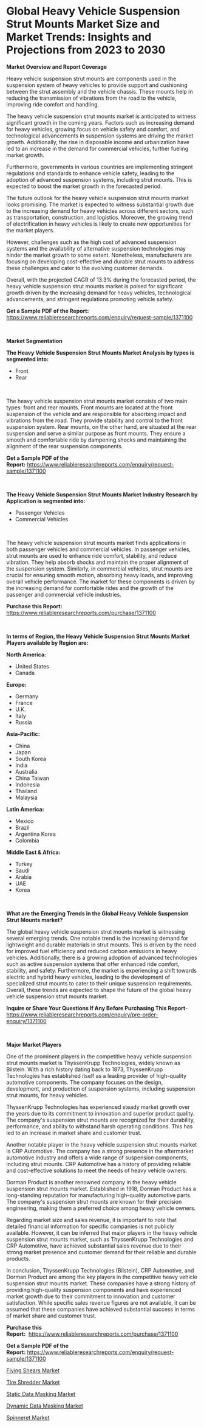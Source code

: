 <p><h1>Global Heavy Vehicle Suspension Strut Mounts Market Size and Market Trends: Insights and Projections from 2023 to 2030</h1></p><p><strong>Market Overview and Report Coverage</strong></p>
<p><p>Heavy vehicle suspension strut mounts are components used in the suspension system of heavy vehicles to provide support and cushioning between the strut assembly and the vehicle chassis. These mounts help in reducing the transmission of vibrations from the road to the vehicle, improving ride comfort and handling.</p><p>The heavy vehicle suspension strut mounts market is anticipated to witness significant growth in the coming years. Factors such as increasing demand for heavy vehicles, growing focus on vehicle safety and comfort, and technological advancements in suspension systems are driving the market growth. Additionally, the rise in disposable income and urbanization have led to an increase in the demand for commercial vehicles, further fueling market growth.</p><p>Furthermore, governments in various countries are implementing stringent regulations and standards to enhance vehicle safety, leading to the adoption of advanced suspension systems, including strut mounts. This is expected to boost the market growth in the forecasted period.</p><p>The future outlook for the heavy vehicle suspension strut mounts market looks promising. The market is expected to witness substantial growth due to the increasing demand for heavy vehicles across different sectors, such as transportation, construction, and logistics. Moreover, the growing trend of electrification in heavy vehicles is likely to create new opportunities for the market players.</p><p>However, challenges such as the high cost of advanced suspension systems and the availability of alternative suspension technologies may hinder the market growth to some extent. Nonetheless, manufacturers are focusing on developing cost-effective and durable strut mounts to address these challenges and cater to the evolving customer demands.</p><p>Overall, with the projected CAGR of 13.3% during the forecasted period, the heavy vehicle suspension strut mounts market is poised for significant growth driven by the increasing demand for heavy vehicles, technological advancements, and stringent regulations promoting vehicle safety.</p></p>
<p><strong>Get a Sample PDF of the Report:</strong> <a href="https://www.reliableresearchreports.com/enquiry/request-sample/1371100">https://www.reliableresearchreports.com/enquiry/request-sample/1371100</a></p>
<p>&nbsp;</p>
<p><strong>Market Segmentation</strong></p>
<p><strong>The Heavy Vehicle Suspension Strut Mounts Market Analysis by types is segmented into:</strong></p>
<p><ul><li>Front</li><li>Rear</li></ul></p>
<p>&nbsp;</p>
<p><p>The heavy vehicle suspension strut mounts market consists of two main types: front and rear mounts. Front mounts are located at the front suspension of the vehicle and are responsible for absorbing impact and vibrations from the road. They provide stability and control to the front suspension system. Rear mounts, on the other hand, are situated at the rear suspension and serve a similar purpose as front mounts. They ensure a smooth and comfortable ride by dampening shocks and maintaining the alignment of the rear suspension components.</p></p>
<p><strong>Get a Sample PDF of the Report:</strong>&nbsp;<a href="https://www.reliableresearchreports.com/enquiry/request-sample/1371100">https://www.reliableresearchreports.com/enquiry/request-sample/1371100</a></p>
<p>&nbsp;</p>
<p><strong>The Heavy Vehicle Suspension Strut Mounts Market Industry Research by Application is segmented into:</strong></p>
<p><ul><li>Passenger Vehicles</li><li>Commercial Vehicles</li></ul></p>
<p>&nbsp;</p>
<p><p>The heavy vehicle suspension strut mounts market finds applications in both passenger vehicles and commercial vehicles. In passenger vehicles, strut mounts are used to enhance ride comfort, stability, and reduce vibration. They help absorb shocks and maintain the proper alignment of the suspension system. Similarly, in commercial vehicles, strut mounts are crucial for ensuring smooth motion, absorbing heavy loads, and improving overall vehicle performance. The market for these components is driven by the increasing demand for comfortable rides and the growth of the passenger and commercial vehicle industries.</p></p>
<p><strong>Purchase this Report:</strong>&nbsp; <a href="https://www.reliableresearchreports.com/purchase/1371100">https://www.reliableresearchreports.com/purchase/1371100</a></p>
<p>&nbsp;</p>
<p><strong>In terms of Region, the Heavy Vehicle Suspension Strut Mounts Market Players available by Region are:</strong></p>
<p>
    <p> <strong> North America: </strong>
        <ul>
            <li>United States</li>
            <li>Canada</li>
        </ul>
        </p> 
    <p> <strong> Europe: </strong>
        <ul>
            <li>Germany</li>
            <li>France</li>
            <li>U.K.</li>
            <li>Italy</li>
            <li>Russia</li>
        </ul>
        </p> 
    <p> <strong> Asia-Pacific: </strong>
        <ul>
            <li>China</li>
            <li>Japan</li>
            <li>South Korea</li>
            <li>India</li>
            <li>Australia</li>
            <li>China Taiwan</li>
            <li>Indonesia</li>
            <li>Thailand</li>
            <li>Malaysia</li>
        </ul>
        </p> 
    <p> <strong> Latin America: </strong>
        <ul>
            <li>Mexico</li>
            <li>Brazil</li>
            <li>Argentina Korea</li>
            <li>Colombia</li>
        </ul>
        </p> 
    <p> <strong> Middle East & Africa: </strong>
        <ul>
            <li>Turkey</li>
            <li>Saudi</li>
            <li>Arabia</li>
            <li>UAE</li>
            <li>Korea</li>
        </ul>
    </p>
    </p>
<p>&nbsp;</p>
<p><strong>What are the Emerging Trends in the Global Heavy Vehicle Suspension Strut Mounts market?</strong></p>
<p><p>The global heavy vehicle suspension strut mounts market is witnessing several emerging trends. One notable trend is the increasing demand for lightweight and durable materials in strut mounts. This is driven by the need for improved fuel efficiency and reduced carbon emissions in heavy vehicles. Additionally, there is a growing adoption of advanced technologies such as active suspension systems that offer enhanced ride comfort, stability, and safety. Furthermore, the market is experiencing a shift towards electric and hybrid heavy vehicles, leading to the development of specialized strut mounts to cater to their unique suspension requirements. Overall, these trends are expected to shape the future of the global heavy vehicle suspension strut mounts market.</p></p>
<p><strong>Inquire or Share Your Questions If Any Before Purchasing This Report</strong>- <a href="https://www.reliableresearchreports.com/enquiry/pre-order-enquiry/1371100">https://www.reliableresearchreports.com/enquiry/pre-order-enquiry/1371100</a></p>
<p>&nbsp;</p>
<p><strong>Major Market Players</strong></p>
<p><p>One of the prominent players in the competitive heavy vehicle suspension strut mounts market is ThyssenKrupp Technologies, widely known as Bilstein. With a rich history dating back to 1873, ThyssenKrupp Technologies has established itself as a leading provider of high-quality automotive components. The company focuses on the design, development, and production of suspension systems, including suspension strut mounts, for heavy vehicles.</p><p>ThyssenKrupp Technologies has experienced steady market growth over the years due to its commitment to innovation and superior product quality. The company's suspension strut mounts are recognized for their durability, performance, and ability to withstand harsh operating conditions. This has led to an increase in market share and customer trust.</p><p>Another notable player in the heavy vehicle suspension strut mounts market is CRP Automotive. The company has a strong presence in the aftermarket automotive industry and offers a wide range of suspension components, including strut mounts. CRP Automotive has a history of providing reliable and cost-effective solutions to meet the needs of heavy vehicle owners.</p><p>Dorman Product is another renowned company in the heavy vehicle suspension strut mounts market. Established in 1918, Dorman Product has a long-standing reputation for manufacturing high-quality automotive parts. The company's suspension strut mounts are known for their precision engineering, making them a preferred choice among heavy vehicle owners.</p><p>Regarding market size and sales revenue, it is important to note that detailed financial information for specific companies is not publicly available. However, it can be inferred that major players in the heavy vehicle suspension strut mounts market, such as ThyssenKrupp Technologies and CRP Automotive, have achieved substantial sales revenue due to their strong market presence and customer demand for their reliable and durable products.</p><p>In conclusion, ThyssenKrupp Technologies (Bilstein), CRP Automotive, and Dorman Product are among the key players in the competitive heavy vehicle suspension strut mounts market. These companies have a strong history of providing high-quality suspension components and have experienced market growth due to their commitment to innovation and customer satisfaction. While specific sales revenue figures are not available, it can be assumed that these companies have achieved substantial success in terms of market share and customer trust.</p></p>
<p><strong>Purchase this Report:</strong>&nbsp;&nbsp;<a href="https://www.reliableresearchreports.com/purchase/1371100">https://www.reliableresearchreports.com/purchase/1371100</a></p>
<p></p>
<p><strong>Get a Sample PDF of the Report:</strong>&nbsp;<a href="https://www.reliableresearchreports.com/enquiry/request-sample/1371100">https://www.reliableresearchreports.com/enquiry/request-sample/1371100</a></p>
<p><p><a href="https://www.linkedin.com/pulse/decoding-flying-shears-market-deep-dive-latest-trends-gn4yc/">Flying Shears Market</a></p><p><a href="https://www.linkedin.com/pulse/tire-shredder-market-research-report-unlocks-analysis-financial-8lpmc/">Tire Shredder Market</a></p><p><a href="https://medium.com/@viksingh034/static-data-masking-market-size-cagr-trends-2024-2030-ecb707c6aa1d">Static Data Masking Market</a></p><p><a href="https://medium.com/@reportmines/dynamic-data-masking-market-size-cagr-trends-2024-2030-d13f9229c46b">Dynamic Data Masking Market</a></p><p><a href="https://www.linkedin.com/pulse/spinneret-market-size-share-global-analysis-report-2023-r7u6c/">Spinneret Market</a></p></p>